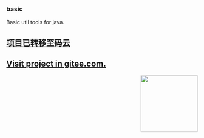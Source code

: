 ### basic
Basic util tools for java.

<a href="https://gitee.com/suyeer/basic" target="_blank"><h2>项目已转移至码云</h2></a>
<a href="https://gitee.com/suyeer/basic" target="_blank"><h2>Visit project in gitee.com.</h2></a>


<a href="https://www.suyeer.com/img/common/logo.jpg" target="_blank"><img src="https://www.suyeer.com/img/common/logo.jpg" width="150px" height="150px" align="right" style="max-width:100%;"></a>
